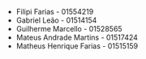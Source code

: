 - Filipi Farias - 01554219
- Gabriel Leão - 01514154
- Guilherme Marcello - 01528565
- Mateus Andrade Martins - 01517424
- Matheus Henrique Farias - 01515159
